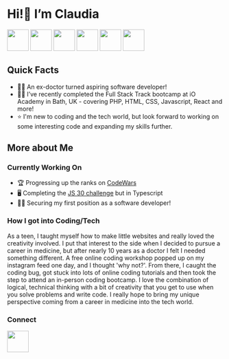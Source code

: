 # <b>Hi!</b>👋 I’m Claudia

<img style="height:50px;" src="https://cdn.jsdelivr.net/gh/devicons/devicon@latest/icons/php/php-original.svg" /> <img style="height:50px;" src="https://cdn.jsdelivr.net/gh/devicons/devicon@latest/icons/html5/html5-original-wordmark.svg" /> <img style="height:50px;" src="https://cdn.jsdelivr.net/gh/devicons/devicon@latest/icons/css3/css3-original-wordmark.svg" /> <img style="height:50px;" src="https://cdn.jsdelivr.net/gh/devicons/devicon@latest/icons/javascript/javascript-original.svg" /> <img style="height:50px;" src="https://cdn.jsdelivr.net/gh/devicons/devicon@latest/icons/react/react-original-wordmark.svg" /> <img style="height:50px;" src="https://cdn.jsdelivr.net/gh/devicons/devicon@latest/icons/typescript/typescript-original.svg" />






## Quick Facts
- 👩‍⚕️ An ex-doctor turned aspiring software developer!  
- 👩‍💻 I’ve recently completed the Full Stack Track bootcamp at iO Academy in Bath, UK - covering PHP, HTML, CSS, Javascript, React and more!
- ⭐ I'm new to coding and the tech world, but look forward to working on some interesting code and expanding my skills further.

## More about Me
### Currently Working On
- 🏆 Progressing up the ranks on [CodeWars](https://www.codewars.com/users/claudia-lim)
- 🖥 Completing the [JS 30 challenge](https://javascript30.com/) but in Typescript
- 👩‍💻 Securing my first position as a software developer!
### How I got into Coding/Tech
As a teen, I taught myself how to make little websites and really loved the creativity involved. I put that interest to the side when I decided to pursue a career in medicine, but after nearly 10 years as a doctor I felt I needed something different. A free online coding workshop popped up on my instagram feed one day, and I thought 'why not?'. From there, I caught the coding bug, got stuck into lots of online coding tutorials and then took the step to attend an in-person coding bootcamp. 
I love the combination of logical, technical thinking with a bit of creativity that you get to use when you solve problems and write code.
I really hope to bring my unique perspective coming from a career in medicine into the tech world.
### Connect
[<img style="height: 50px;" src="https://cdn.jsdelivr.net/gh/devicons/devicon@latest/icons/linkedin/linkedin-original.svg" />](https://www.linkedin.com/in/claudia-l-26669b279/)



<!---
claudia-lim/claudia-lim is a ✨ special ✨ repository because its `README.md` (this file) appears on your GitHub profile.
You can click the Preview link to take a look at your changes.
--->
